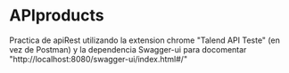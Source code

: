 # APIproducts
Practica de apiRest utilizando la extension chrome "Talend API Teste" (en vez de Postman) y la dependencia Swagger-ui para docomentar "http://localhost:8080/swagger-ui/index.html#/"
